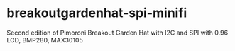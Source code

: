# breakoutgardenhat-spi-minifi
Second edition of Pimoroni Breakout Garden Hat with I2C and SPI with 0.96 LCD, BMP280, MAX30105
